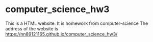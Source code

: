 # computer_science_hw3
This is a HTML website.
It is homework from computer-science
The address of the website is https://nn89121165.github.io/computer_science_hw3/
